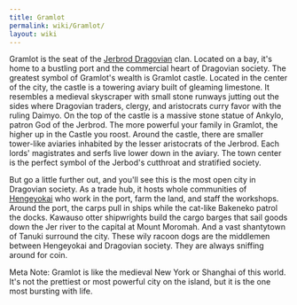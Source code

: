 ```yaml
---
title: Gramlot
permalink: wiki/Gramlot/
layout: wiki
---
```


Gramlot is the seat of the [Jerbrod Dragovian](/wiki/Dragovians "wikilink") clan. Located on a bay, it's home to a bustling port and the commercial heart of Dragovian society. The greatest symbol of Gramlot's wealth is Gramlot castle. Located in the center of the city, the castle is a towering aviary built of gleaming limestone. It resembles a medieval skyscraper with small stone runways jutting out the sides where Dragovian traders, clergy, and aristocrats curry favor with the ruling Daimyo. On the top of the castle is a massive stone statue of Ankylo, patron God of the Jerbrod. The more powerful your family in Gramlot, the higher up in the Castle you roost. Around the castle, there are smaller tower-like aviaries inhabited by the lesser aristocrats of the Jerbrod. Each lords' magistrates and serfs live lower down in the aviary. The town center is the perfect symbol of the Jerbod's cutthroat and stratified society.

But go a little further out, and you'll see this is the most open city in Dragovian society. As a trade hub, it hosts whole communities of [Hengeyokai](/wiki/Hengeyokai "wikilink") who work in the port, farm the land, and staff the workshops. Around the port, the carps pull in ships while the cat-like Bakeneko patrol the docks. Kawauso otter shipwrights build the cargo barges that sail goods down the Jer river to the capital at Mount Moromah. And a vast shantytown of Tanuki surround the city. These wily racoon dogs are the middlemen between Hengeyokai and Dragovian society. They are always sniffing around for coin.

Meta Note:
Gramlot is like the medieval New York or Shanghai of this world. It's not the prettiest or most powerful city on the island, but it is the one most bursting with life.
